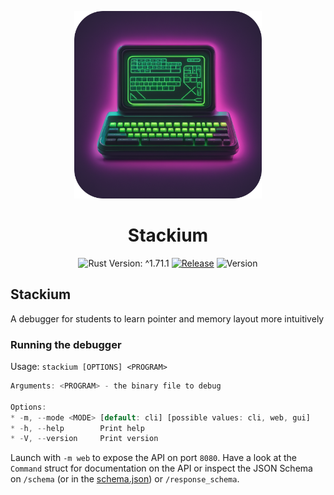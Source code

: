 
<p align="center">
  <img width="300" height="300" src="ui/assets/icon-1024.png">
 <h1 align="center">Stackium</h1>
</p>
<p align="center">
 <img alt="Rust Version: ^1.71.1" src="https://img.shields.io/badge/rustc-%5E1.71.1-orange.svg">
<a href="https://github.com/dotjulia/stackium/actions/workflows/main.yml"><img alt="Release" src="https://github.com/dotjulia/stackium/actions/workflows/main.yml/badge.svg"></a>

<img alt="Version" src="https://img.shields.io/github/v/tag/dotjulia/stackium?label=latest">
</p>

## Stackium

A debugger for students to learn pointer and memory layout more intuitively


### Running the debugger

Usage: `stackium [OPTIONS] <PROGRAM>`


```rust
Arguments: <PROGRAM> - the binary file to debug

Options:
* -m, --mode <MODE> [default: cli] [possible values: cli, web, gui]
* -h, --help        Print help
* -V, --version     Print version
```

Launch with `-m web` to expose the API on port `8080`. Have a look at the `Command` struct for documentation on the API or inspect the JSON Schema on `/schema` (or in the [schema.json][__link1]) or `/response_schema`.



 [__cargo_doc2readme_dependencies_info]: ggGkYW0BYXSEGwG6I5S0NKmPG3o4DthgIWBvG-Jksq9r3HoIG1XCUZShph89YXKEG-IkrbFGdTnGG6n_GUFOEY3PG6HUqCvaSuH2G62LBwBt1frGYWSBgmhzdGFja2l1bWUwLjEuMA
 [__link1]: ./schema.json
